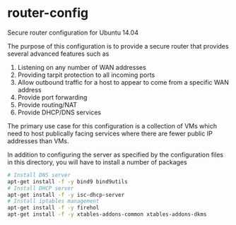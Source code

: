 router-config
=============

Secure router configuration for Ubuntu 14.04

The purpose of this configuration is to provide a secure router that provides several advanced features such as
  1. Listening on any number of WAN addresses
  2. Providing tarpit protection to all incoming ports
  3. Allow outbound traffic for a host to appear to come from a specific WAN address
  4. Provide port forwarding
  5. Provide routing/NAT
  6. Provide DHCP/DNS services

The primary use case for this configuration is a collection of VMs which need to host publically facing services where there are fewer public IP addresses than VMs.

In addition to configuring the server as specified by the configuration files in this directory, you will have to install a number of packages

```sh
# Install DNS server
apt-get install -f -y bind9 bind9utils 
# Install DHCP server
apt-get install -f -y isc-dhcp-server
# Install iptables management
apt-get install -f -y firehol
apt-get install -f -y xtables-addons-common xtables-addons-dkms
```
